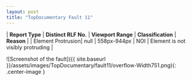 ```yaml
---
layout: post
title: "TopDocumentary Fault 11"
---
```

| **Report Type** | **Distinct RLF No.** | **Viewport Range** | **Classification** | **Reason** |
| Element Protrusion| null | 558px-944px | NOI | Element is not visibly protruding | 

![Screenshot of the fault]({{ site.baseurl }}/assets/images/TopDocumentary/fault11/overflow-Width751.png){: .center-image }